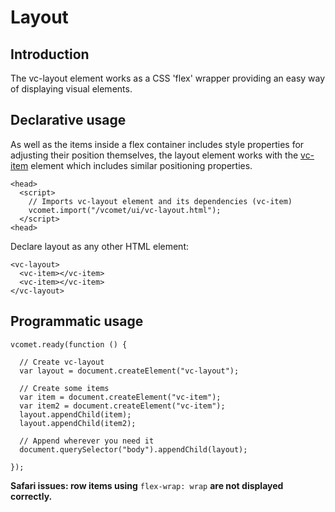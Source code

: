 # Layout

## Introduction

The vc-layout element works as a CSS 'flex' wrapper providing an easy way of displaying visual elements.

## Declarative usage

As well as the items inside a flex container includes style properties for adjusting their position themselves, the layout element works with the [vc-item](/vimlet/VimletComet/master/docs/release/index.html#!version=1.0.0&mode=tutorial&file=entries%2FComponents%2FItem.md) element which includes similar positioning properties.

``` [html]
<head>
  <script>
    // Imports vc-layout element and its dependencies (vc-item)
    vcomet.import("/vcomet/ui/vc-layout.html");
  </script>
<head>
```
Declare layout as any other HTML element:

``` [html]
<vc-layout>
  <vc-item></vc-item>
  <vc-item></vc-item>
</vc-layout>
```

## Programmatic usage

``` [javascript]
vcomet.ready(function () {

  // Create vc-layout
  var layout = document.createElement("vc-layout");

  // Create some items
  var item = document.createElement("vc-item");
  var item2 = document.createElement("vc-item");
  layout.appendChild(item);  
  layout.appendChild(item2);  

  // Append wherever you need it
  document.querySelector("body").appendChild(layout);

});
```

**Safari issues: row items using** `flex-wrap: wrap` **are not displayed correctly.**
